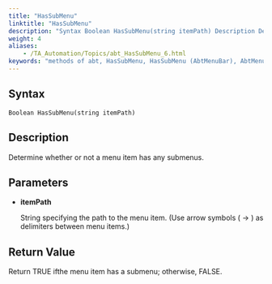 ```yaml
--- 
title: "HasSubMenu"
linktitle: "HasSubMenu"
description: "Syntax Boolean HasSubMenu(string itemPath) Description Determine whether or not a menu item has any submenus. Parameters itemPath String specifying the path to the menu item. (Use arrow symbols ( -&gt; ) ..."
weight: 4
aliases: 
    - /TA_Automation/Topics/abt_HasSubMenu_6.html
keywords: "methods of abt, HasSubMenu, HasSubMenu (AbtMenuBar), AbtMenuBar, hassubmenu, abt hassubmenu, menu item contains sub menu items, menu item has sub menu items, has sub menu items"
---
```


## Syntax

`Boolean HasSubMenu(string itemPath)`

## Description

Determine whether or not a menu item has any submenus.

## Parameters

-   **itemPath**

    String specifying the path to the menu item. \(Use arrow symbols \( -\> \) as delimiters between menu items.\)


## Return Value

Return TRUE ifthe menu item has a submenu; otherwise, FALSE.




